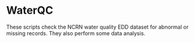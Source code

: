# WaterQC

These scripts check the NCRN water quality EDD dataset for abnormal or missing records. They also perform some data analysis.
